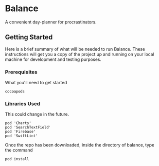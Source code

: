 # Balance

A convenient day-planner for procrastinators.

## Getting Started

Here is a brief summary of what will be needed to run Balance. 
These instructions will get you a copy of the project up and running on your local machine for development and testing purposes.

### Prerequisites

What you'll need to get started

```
cocoapods
```

### Libraries Used

This could change in the future.

```
pod 'Charts'
pod 'SearchTextField'
pod 'Firebase'
pod 'SwiftLint'
```

Once the repo has been downloaded, inside the directory of balance, type the command 
```
pod install
```
